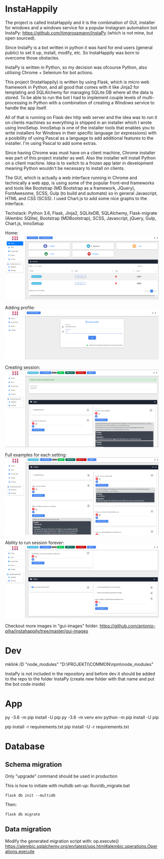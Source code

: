 # InstaHappily

The project is called InstaHappily and it is the combination of GUI, installer for windows and a windows service for a popular Instagram automation bot InstaPy: https://github.com/timgrossmann/InstaPy (which is not mine, but open sourced).

Since InstaPy is a bot written in python it was hard for end users (general public) to set it up, install, modify, etc. So InstaHappily was born to overcome those obstacles.

InstaPy is written in Python, so my decision was ofcourse Python, also utilising Chrome + Selenium for bot actions. 

This project (InstaHappily) is written by using Flask, which is micro web framework in Python, and all good that comes with it like Jinja2 for templating and SQLAlchemy for managing SQLite DB where all the data is stored. To be able to run the bot I had to implement couple levels of multi-processing in Python with a combination of creating a Windows service to handle the app itself. 

All of that is running on Flask dev http web server and the idea was to run it on clients machines so everything is shipped in an installer which I wrote using InnoSetup. InnoSetup is one of the installer tools that enables you to write installers for Windows in their specific language (or expressions) with a posibility of using Pascal as a language to add additional features to the installer. I'm using Pascal to add some extras. 

Since having Chrome was must have on a client machine, Chrome installer was part of this project installer as well. Also the installer will install Python on a client machine. Idea is to switch to a frozen app later in development meaning Python wouldn't be necessary to install on clients. 

The GUI, which is actually a web interface running in Chrome and technically a web app, is using some of the popular front-end frameworks and tools like Bootstrap (MD Bootstrap as a framework, JQuery), FontAwesome, SCSS, Gulp (to build and automate) so in general Javascript, HTML and CSS (SCSS). I used Chart.js to add some nice graphs to the interface.

Techstack: Python 3.6, Flask, Jinja2, SQLiteDB, SQLAlchemy, Flask-migrate (Alembic SQlite), Bootstrap (MDBootstrap), SCSS, Javascript, jQuery, Gulp, Chart.js, InnoSetup

Home:
![image](gui-images/home.PNG)

Adding profile:
![image](gui-images/add-profile.PNG)

Creating session:
![image](gui-images/creating-session-1.PNG)

Full examples for each setting:
![image](gui-images/full-examples.PNG)

Ability to run session forever:
![image](gui-images/ability-to-run-session-forever.PNG)

Checkout more images in "gui-images" folder: https://github.com/antonio-piha/instahappily/tree/master/gui-images

# Dev
mklink /D "node_modules" "D:\PROJEKTI\COMMON\npm\node_modules"

InstaPy is not included in the repository and before dev it should be added to the repo to the folder InstaPy (create new folder with that name and put the bot code inside)

# App
py -3.6 -m pip install -U pip
py -3.6 -m venv env
python -m pip install -U pip

pip install -r requirements.txt
pip install -U -r requirements.txt

# Database


## Schema migration
Only "upgrade" command should be used in production

This is how to initiate with multidb set-up:
Run/db_migrate.bat

```flask db init --multidb```

Then:

```flask db migrate```

## Data migration

Modify the generated migration script with: op.execute()
https://alembic.sqlalchemy.org/en/latest/ops.html#alembic.operations.Operations.execute
